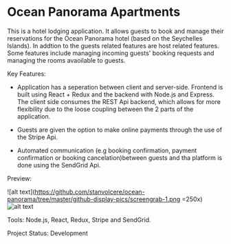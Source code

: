 # Ocean Panorama Apartments
This is a hotel lodging application. It allows guests to book and manage their reservations for the Ocean Panorama hotel (based on the Seychelles Islands). In addtion to the guests related features are host related features. Some features include managing incoming guests' booking requests and managing the rooms avaoilable to guests.

Key Features:
  - Application has a seperation between client and server-side. Frontend is built using React + Redux and the backend with Node.js and Express. The client side consumes the REST Api backend, which allows for more flexibility due to the loose coupling between the 2 parts of the application.
  
  - Guests are given the option to make online payments through the use of the Stripe Api.
  
  - Automated communication (e.g booking confirmation, payment confirmation or booking cancelation)between guests and tha platform is done using the SendGrid Api.
  
Preview:

![alt text](https://github.com/stanvolcere/ocean-panorama/tree/master/github-display-pics/screengrab-1.png =250x)
![alt text](https://github.com/stanvolcere/ocean-panorama/tree/master/github-display-pics/screengrab-2.png "Preview 2")


Tools: Node.js, React, Redux, Stripe and SendGrid.

Project Status: Development
